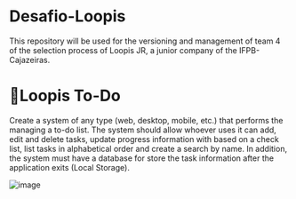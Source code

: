 # Desafio-Loopis
This repository will be used for the versioning and management of team 4 of the selection process of Loopis JR, a junior company of the IFPB-Cajazeiras.
# 📌Loopis To-Do
Create a system of any type (web, desktop, mobile, etc.) that performs the
managing a to-do list. The system should allow whoever uses it
can add, edit and delete tasks, update progress information with
based on a check list, list tasks in alphabetical order and create a
search by name. In addition, the system must have a database for
store the task information after the application exits (Local Storage).

![image](https://user-images.githubusercontent.com/44758448/141697813-c814efc7-9f30-46a1-89b7-8da42b264893.png)
